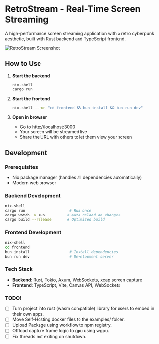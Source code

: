# RetroStream - Real-Time Screen Streaming

A high-performance screen streaming application with a retro cyberpunk aesthetic, built with Rust backend and TypeScript frontend.

![RetroStream Screenshot](https://github.com/user-attachments/assets/7a57b672-85ce-4241-a311-f55d2f04a3c0)

## How to Use

1. **Start the backend**

   ```bash
   nix-shell
   cargo run
   ```

2. **Start the frontend**

   ```bash
   nix-shell --run "cd frontend && bun install && bun run dev"
   ```

3. **Open in browser**
   - Go to http://localhost:3000
   - Your screen will be streamed live
   - Share the URL with others to let them view your screen

## Development

### Prerequisites

- Nix package manager (handles all dependencies automatically)
- Modern web browser

### Backend Development

```bash
nix-shell
cargo run                    # Run once
cargo watch -x run          # Auto-reload on changes
cargo build --release       # Optimized build
```

### Frontend Development

```bash
nix-shell
cd frontend
bun install                  # Install dependencies
bun run dev                  # Development server
```

### Tech Stack

- **Backend**: Rust, Tokio, Axum, WebSockets, xcap screen capture
- **Frontend**: TypeScript, Vite, Canvas API, WebSockets

### TODO!

- [ ] Turn project into rust (wasm compatible) library for users to embed in their own apps.
- [ ] Move Self-Hosting docker files to the examples/ folder.
- [ ] Upload Package using workflow to npm registry.
- [ ] Offload capture frame logic to gpu using wgpu.
- [ ] Fix threads not exiting on shutdown.
